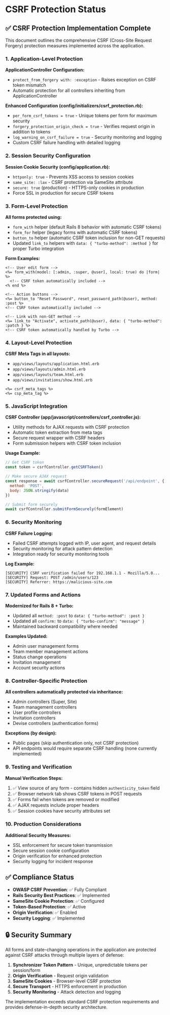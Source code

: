 # CSRF Protection Status

## ✅ CSRF Protection Implementation Complete

This document outlines the comprehensive CSRF (Cross-Site Request Forgery) protection measures implemented across the application.

### 1. Application-Level Protection

**ApplicationController Configuration:**
- `protect_from_forgery with: :exception` - Raises exception on CSRF token mismatch
- Automatic protection for all controllers inheriting from ApplicationController

**Enhanced Configuration (config/initializers/csrf_protection.rb):**
- `per_form_csrf_tokens = true` - Unique tokens per form for maximum security
- `forgery_protection_origin_check = true` - Verifies request origin in addition to tokens
- `log_warning_on_csrf_failure = true` - Security monitoring and logging
- Custom CSRF failure handling with detailed logging

### 2. Session Security Configuration

**Session Cookie Security (config/application.rb):**
- `httponly: true` - Prevents XSS access to session cookies
- `same_site: :lax` - CSRF protection via SameSite attribute
- `secure: true` (production) - HTTPS-only cookies in production
- Force SSL in production for secure CSRF tokens

### 3. Form-Level Protection

**All forms protected using:**
- `form_with` helper (default Rails 8 behavior with automatic CSRF tokens)
- `form_for` helper (legacy forms with automatic CSRF tokens)
- `button_to` helper (automatic CSRF token inclusion for non-GET requests)
- Updated `link_to` helpers with `data: { "turbo-method": :method }` for proper Turbo integration

**Form Examples:**
```erb
<!-- User edit form -->
<%= form_with(model: [:admin, :super, @user], local: true) do |form| %>
  <!-- CSRF token automatically included -->
<% end %>

<!-- Action buttons -->
<%= button_to "Reset Password", reset_password_path(@user), method: :post %>
<!-- CSRF token automatically included -->

<!-- Link with non-GET method -->
<%= link_to "Activate", activate_path(@user), data: { "turbo-method": :patch } %>
<!-- CSRF token automatically handled by Turbo -->
```

### 4. Layout-Level Protection

**CSRF Meta Tags in all layouts:**
- `app/views/layouts/application.html.erb`
- `app/views/layouts/admin.html.erb` 
- `app/views/layouts/team.html.erb`
- `app/views/invitations/show.html.erb`

```erb
<%= csrf_meta_tags %>
<%= csp_meta_tag %>
```

### 5. JavaScript Integration

**CSRF Controller (app/javascript/controllers/csrf_controller.js):**
- Utility methods for AJAX requests with CSRF protection
- Automatic token extraction from meta tags
- Secure request wrapper with CSRF headers
- Form submission helpers with CSRF token inclusion

**Usage Example:**
```javascript
// Get CSRF token
const token = csrfController.getCSRFToken()

// Make secure AJAX request
const response = await csrfController.secureRequest('/api/endpoint', {
  method: 'POST',
  body: JSON.stringify(data)
})

// Submit form securely
await csrfController.submitFormSecurely(formElement)
```

### 6. Security Monitoring

**CSRF Failure Logging:**
- Failed CSRF attempts logged with IP, user agent, and request details
- Security monitoring for attack pattern detection
- Integration ready for security monitoring tools

**Log Example:**
```
[SECURITY] CSRF verification failed for 192.168.1.1 - Mozilla/5.0...
[SECURITY] Request: POST /admin/users/123
[SECURITY] Referrer: https://malicious-site.com
```

### 7. Updated Forms and Actions

**Modernized for Rails 8 + Turbo:**
- Updated all `method: :post` to `data: { "turbo-method": :post }`
- Updated all `confirm:` to `data: { "turbo-confirm": "message" }`
- Maintained backward compatibility where needed

**Examples Updated:**
- Admin user management forms
- Team member management actions  
- Status change operations
- Invitation management
- Account security actions

### 8. Controller-Specific Protection

**All controllers automatically protected via inheritance:**
- Admin controllers (Super, Site)
- Team management controllers
- User profile controllers
- Invitation controllers
- Devise controllers (authentication forms)

**Exceptions (by design):**
- Public pages (skip authentication only, not CSRF protection)
- API endpoints would require separate CSRF handling (none currently implemented)

### 9. Testing and Verification

**Manual Verification Steps:**
1. ✅ View source of any form - contains hidden `authenticity_token` field
2. ✅ Browser network tab shows CSRF tokens in POST requests
3. ✅ Forms fail when tokens are removed or modified
4. ✅ AJAX requests include proper headers
5. ✅ Session cookies have security attributes set

### 10. Production Considerations

**Additional Security Measures:**
- SSL enforcement for secure token transmission
- Secure session cookie configuration
- Origin verification for enhanced protection
- Security logging for incident response

## ✅ Compliance Status

- **OWASP CSRF Prevention**: ✅ Fully Compliant
- **Rails Security Best Practices**: ✅ Implemented
- **SameSite Cookie Protection**: ✅ Configured
- **Token-Based Protection**: ✅ Active
- **Origin Verification**: ✅ Enabled
- **Security Logging**: ✅ Implemented

## 🔒 Security Summary

All forms and state-changing operations in the application are protected against CSRF attacks through multiple layers of defense:

1. **Synchronizer Token Pattern** - Unique, unpredictable tokens per session/form
2. **Origin Verification** - Request origin validation
3. **SameSite Cookies** - Browser-level CSRF protection
4. **Secure Transport** - HTTPS enforcement in production
5. **Security Monitoring** - Attack detection and logging

The implementation exceeds standard CSRF protection requirements and provides defense-in-depth security architecture.